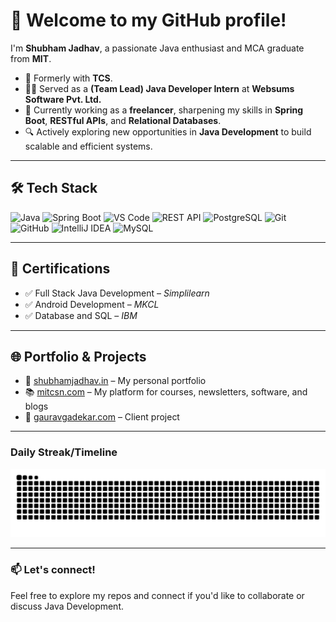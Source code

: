 # 👋 Welcome to my GitHub profile!

I'm **Shubham Jadhav**, a passionate Java enthusiast and MCA graduate from **MIT**.   

- 💼 Formerly with **TCS**.
- 👨‍💻 Served as a **(Team Lead) Java Developer Intern** at **Websums Software Pvt. Ltd.**
- 🚀 Currently working as a **freelancer**, sharpening my skills in **Spring Boot**, **RESTful APIs**, and **Relational Databases**.
- 🔍 Actively exploring new opportunities in **Java Development** to build scalable and efficient systems.

---

## 🛠️ Tech Stack

![Java](https://img.shields.io/badge/Java-ED8B00?style=for-the-badge&logo=java&logoColor=white)
![Spring Boot](https://img.shields.io/badge/Spring%20Boot-6DB33F?style=for-the-badge&logo=spring-boot&logoColor=white)
![VS Code](https://img.shields.io/badge/VS%20Code-007ACC?style=for-the-badge&logo=visual-studio-code&logoColor=white)
![REST API](https://img.shields.io/badge/REST%20API-FF6F00?style=for-the-badge&logo=json&logoColor=white)
![PostgreSQL](https://img.shields.io/badge/PostgreSQL-336791?style=for-the-badge&logo=postgresql&logoColor=white)
![Git](https://img.shields.io/badge/Git-F05032?style=for-the-badge&logo=git&logoColor=white)
![GitHub](https://img.shields.io/badge/GitHub-121011?style=for-the-badge&logo=github&logoColor=white)
![IntelliJ IDEA](https://img.shields.io/badge/IntelliJ-000000?style=for-the-badge&logo=intellij-idea&logoColor=white)
![MySQL](https://img.shields.io/badge/MySQL-4479A1?style=for-the-badge&logo=mysql&logoColor=white)

---

## 📜 Certifications

- ✅ Full Stack Java Development – *Simplilearn*  
- ✅ Android Development – *MKCL*  
- ✅ Database and SQL – *IBM*

---

## 🌐 Portfolio & Projects

- 🔗 [shubhamjadhav.in](https://shubhamjadhav.in) – My personal portfolio  
- 📚 [mitcsn.com](https://mitcsn.com) – My platform for courses, newsletters, software, and blogs  
- 💼 [gauravgadekar.com](https://gauravgadekar.com) – Client project

---
### Daily Streak/Timeline
<img src="https://github.com/shubhambhau/shubhambhau/raw/output/github-contribution-grid-snake.svg" alt="Contribution Snake Animation" />

---

### 📫 Let's connect!
Feel free to explore my repos and connect if you'd like to collaborate or discuss Java Development.
